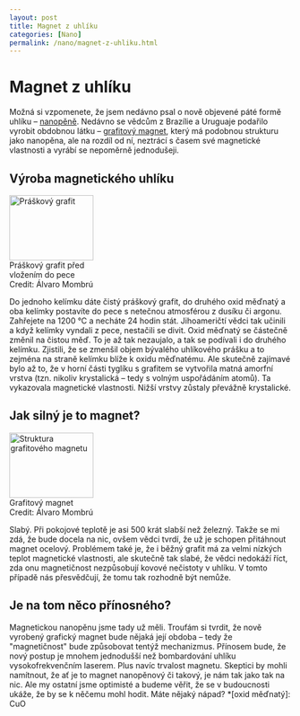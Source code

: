 ```yaml
---
layout: post
title: Magnet z uhlíku
categories: [Nano]
permalink: /nano/magnet-z-uhliku.html
---
```

# Magnet z uhlíku

Možná si vzpomenete, že jsem nedávno psal o nově objevené páté formě uhlíku – [nanopěně](http://www.techblog.cz/nano/pata-forma-uhliku-nanopena.html). Nedávno se vědcům z Brazílie a Uruguaje podařilo vyrobit obdobnou látku – [grafitový magnet](http://physicsweb.org/article/news/8/7/14/1), který má podobnou strukturu jako nanopěna, ale na rozdíl od ní, neztrácí s časem své magnetické vlastnosti a vyrábí se nepoměrně jednodušeji.

## Výroba magnetického uhlíku

<div class="obry"><div class="leftbox"><img alt="Práškový grafit" height="116" src="http://www.techblog.cz/images/praskovy-grafit.jpg" width="150"/></div>Práškový grafit před<br/>vložením do pece<br/>Credit: Álvaro Mombrú</div> 

Do jednoho kelímku dáte čistý práškový grafit, do druhého oxid měďnatý a oba kelímky postavíte do pece s netečnou atmosférou z dusíku či argonu. Zahřejete na 1200 °C a necháte 24 hodin stát. Jihoameričtí vědci tak učinili a když kelímky vyndali z pece, nestačili se divit. Oxid měďnatý se částečně změnil na čistou měď. To je až tak nezaujalo, a tak se podívali i do druhého kelímku. Zjistili, že se zmenšil objem bývalého uhlíkového prášku a to zejména na straně kelímku blíže k oxidu měďnatému. Ale skutečně zajímavé bylo až to, že v horní části tyglíku s grafitem se vytvořila matná amorfní vrstva (tzn. nikoliv krystalická – tedy s volným uspořádáním atomů). Ta vykazovala magnetické vlastnosti. Nižší vrstvy zůstaly převážně krystalické.

## Jak silný je to magnet?

<div class="obryleft"><div class="leftbox"><img alt="Struktura grafitového magnetu" height="116" src="http://www.techblog.cz/images/grafitovy-magnet.jpg" width="150"/></div>Grafitový magnet<br/>Credit: Álvaro Mombrú</div> 

Slabý. Při pokojové teplotě je asi 500 krát slabší než železný. Takže se mi zdá, že bude docela na nic, ovšem vědci tvrdí, že už je schopen přitáhnout magnet ocelový. Problémem také je, že i běžný grafit má za velmi nízkých teplot magnetické vlastnosti, ale skutečně tak slabé, že vědci nedokáží říct, zda onu magnetičnost nezpůsobují kovové nečistoty v uhlíku. V tomto případě nás přesvědčují, že tomu tak rozhodně být nemůže.

## Je na tom něco přínosného?

Magnetickou nanopěnu jsme tady už měli. Troufám si tvrdit, že nově vyrobený grafický magnet bude nějaká její obdoba – tedy že "magnetičnost" bude způsobovat tentýž mechanizmus. Přínosem bude, že nový postup je mnohem jednodušší než bombardování uhlíku vysokofrekvenčním laserem. Plus navíc trvalost magnetu. Skeptici by mohli namítnout, že ať je to magnet nanopěnový či takový, je nám tak jako tak na nic. Ale my ostatní jsme optimisté a budeme věřit, že se v budoucnosti ukáže, že by se k něčemu mohl hodit. Máte nějaký nápad?
  *[oxid měďnatý]: CuO

